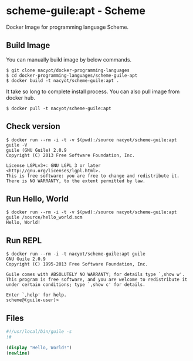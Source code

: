 # scheme-guile:apt - Scheme

Docker Image for programming language Scheme.

## Build Image

You can manually build image by below commands.

```
$ git clone nacyot/docker-programming-languages
$ cd docker-programming-languages/scheme-guile-apt
$ docker build -t nacyot/scheme-guile:apt .
```

It take so long to complete install process. You can also pull image from docker hub.

```
$ docker pull -t nacyot/scheme-guile:apt
```

## Check version

```
$ docker run --rm -i -t -v $(pwd):/source nacyot/scheme-guile:apt guile -V
guile (GNU Guile) 2.0.9
Copyright (C) 2013 Free Software Foundation, Inc.

License LGPLv3+: GNU LGPL 3 or later <http://gnu.org/licenses/lgpl.html>.
This is free software: you are free to change and redistribute it.
There is NO WARRANTY, to the extent permitted by law.
```

## Run Hello, World

```
$ docker run --rm -i -t -v $(pwd):/source nacyot/scheme-guile:apt guile /source/hello_world.scm
Hello, World!
```

## Run REPL

```
$ docker run --rm -i -t nacyot/scheme-guile:apt guile
GNU Guile 2.0.9
Copyright (C) 1995-2013 Free Software Foundation, Inc.

Guile comes with ABSOLUTELY NO WARRANTY; for details type `,show w'.
This program is free software, and you are welcome to redistribute it
under certain conditions; type `,show c' for details.

Enter `,help' for help.
scheme@(guile-user)> 
```

## Files

```scheme
#!/usr/local/bin/guile -s
!#

(display "Hello, World!")
(newline)
```

